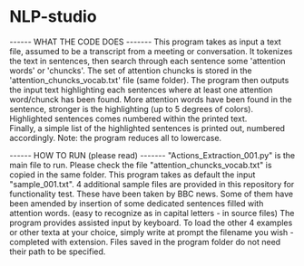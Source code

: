 # NLP-studio


------ WHAT THE CODE DOES -------
This program takes as input a text file, assumed to be a transcript from a meeting or conversation.
It tokenizes the text in sentences, then search through each sentence some 'attention words' or 'chuncks'.
The set of attention chuncks is stored in the 'attention_chuncks_vocab.txt' file (same folder).
The program then outputs the input text highlighting each sentences where at least one attention word/chunck has been found.
More attention words have been found in the sentence, stronger is the highlighting (up to 5 degrees of colors).
Highlighted sentences comes numbered within the printed text.   
Finally, a simple list of the highlighted sentences is printed out, numbered accordingly. 
Note: the program reduces all to lowercase.


------ HOW TO RUN (please read) -------
"Actions_Extraction_001.py" is the main file to run.
Please check the file "attention_chuncks_vocab.txt" is copied in the same folder.
This program takes as default the input "sample_001.txt".
4 additional sample files are provided in this repository for functionality test. These have been taken by BBC news. Some of them have been amended by insertion of some dedicated sentences filled with attention words. (easy to recognize as in capital letters - in source files) 
The program provides assisted input by keyboard.
To load the other 4 examples or other texta at your choice, simply write at prompt the filename you wish - completed with extension. 
Files saved in the program folder do not need their path to be specified. 

